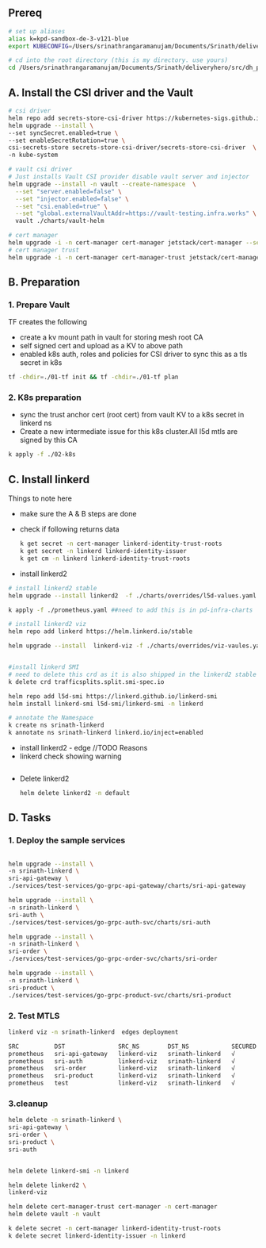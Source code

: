 
## Prereq
```sh
# set up aliases
alias k=kpd-sandbox-de-3-v121-blue
export KUBECONFIG=/Users/srinathrangaramanujam/Documents/Srinath/deliveryhero/src/pd-box/chapters/infra/k8s-configs/config.sandbox-de-3-v121-blue

# cd into the root directory (this is my directory. use yours)
cd /Users/srinathrangaramanujam/Documents/Srinath/deliveryhero/src/dh_projects/mesh/actualwork

```

## A. Install the CSI driver and the Vault
```sh
# csi driver
helm repo add secrets-store-csi-driver https://kubernetes-sigs.github.io/secrets-store-csi-driver/charts
helm upgrade --install \
--set syncSecret.enabled=true \
--set enableSecretRotation=true \
csi-secrets-store secrets-store-csi-driver/secrets-store-csi-driver  \
-n kube-system 

# vault csi driver
# Just installs Vault CSI provider disable vault server and injector
helm upgrade --install -n vault --create-namespace  \
  --set "server.enabled=false" \
  --set "injector.enabled=false" \
  --set "csi.enabled=true" \
  --set "global.externalVaultAddr=https://vault-testing.infra.works" \
  vault ./charts/vault-helm

# cert manager
helm upgrade -i -n cert-manager cert-manager jetstack/cert-manager --set installCRDs=true --wait --create-namespace
# cert manager trust
helm upgrade -i -n cert-manager cert-manager-trust jetstack/cert-manager-trust --wait --create-namespace

 ```

## B. Preparation 

### 1. Prepare Vault
  TF creates the following
  - create a kv mount path in vault for storing mesh root CA
  - self signed cert and upload as a KV to above path
  - enabled k8s auth, roles and policies for CSI driver to sync this as a tls secret in k8s
```sh
tf -chdir=./01-tf init && tf -chdir=./01-tf plan
```

### 2. K8s preparation
  - sync the trust anchor cert (root cert) from vault KV to a k8s secret in linkerd ns
  - Create a new intermediate issue for this k8s cluster.All l5d mtls are signed by this CA
```sh
k apply -f ./02-k8s
```
## C. Install linkerd 

Things to note here
 -  make sure the A & B steps are done
 - check if following returns data 
    ```sh
    k get secret -n cert-manager linkerd-identity-trust-roots
    k get secret -n linkerd linkerd-identity-issuer
    k get cm -n linkerd linkerd-identity-trust-roots
    ```

- install linkerd2
```sh
# install linkerd2 stable
helm upgrade --install linkerd2  -f ./charts/overrides/l5d-values.yaml --wait ./charts/linkerd2

k apply -f ./prometheus.yaml ##need to add this is in pd-infra-charts

# install linkerd2 viz
helm repo add linkerd https://helm.linkerd.io/stable

helm upgrade --install  linkerd-viz -f ./charts/overrides/viz-vaules.yaml  linkerd/linkerd-viz


#install linkerd SMI
# need to delete this crd as it is also shipped in the linkerd2 stable chart and in the SMI chart
k delete crd trafficsplits.split.smi-spec.io

helm repo add l5d-smi https://linkerd.github.io/linkerd-smi
helm install linkerd-smi l5d-smi/linkerd-smi -n linkerd

# annotate the Namespace
k create ns srinath-linkerd
k annotate ns srinath-linkerd linkerd.io/inject=enabled

```

- install linkerd2 - edge //TODO
Reasons 
- linkerd check showing warning 
```sh
```

 - Delete linkerd2
    ```sh
    helm delete linkerd2 -n default
    ```

## D. Tasks

### 1. Deploy the sample services 

```sh

helm upgrade --install \
-n srinath-linkerd \
sri-api-gateway \
./services/test-services/go-grpc-api-gateway/charts/sri-api-gateway

helm upgrade --install \
-n srinath-linkerd \
sri-auth \
./services/test-services/go-grpc-auth-svc/charts/sri-auth

helm upgrade --install \
-n srinath-linkerd \
sri-order \
./services/test-services/go-grpc-order-svc/charts/sri-order

helm upgrade --install \
-n srinath-linkerd \
sri-product \
./services/test-services/go-grpc-product-svc/charts/sri-product

```



### 2. Test MTLS

```sh
linkerd viz -n srinath-linkerd  edges deployment

SRC          DST               SRC_NS        DST_NS            SECURED
prometheus   sri-api-gateway   linkerd-viz   srinath-linkerd   √
prometheus   sri-auth          linkerd-viz   srinath-linkerd   √
prometheus   sri-order         linkerd-viz   srinath-linkerd   √
prometheus   sri-product       linkerd-viz   srinath-linkerd   √
prometheus   test              linkerd-viz   srinath-linkerd   √

```


### 3.cleanup
```sh
helm delete -n srinath-linkerd \
sri-api-gateway \
sri-order \
sri-product \
sri-auth 


helm delete linkerd-smi -n linkerd

helm delete linkerd2 \
linkerd-viz 

helm delete cert-manager-trust cert-manager -n cert-manager
helm delete vault -n vault

k delete secret -n cert-manager linkerd-identity-trust-roots
k delete secret linkerd-identity-issuer -n linkerd
```
